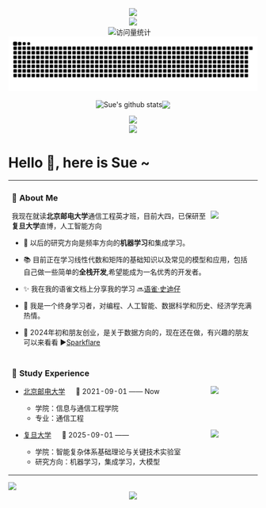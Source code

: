<div align="center">
 
  <!-- dynamic typing effect 动态打字效果 -->
  <div>
    <a href="http://sue.sparkflare.cn/views/personal-introduction.html">
      <img src="https://readme-typing-svg.demolab.com?font=Fira+Code&pause=1000&width=435&lines=I'm Sue, welcome here!&#162;er=true&size=27" />
    </a>
  </div>
 
  <!-- knock code pictures 敲代码的图片 -->
  <picture>
    <source media="(prefers-color-scheme: dark)" srcset="https://cdn.jsdelivr.net/gh/buptsdz/buptsdz/assets/images/coding.gif" />
    <source media="(prefers-color-scheme: light)" srcset="https://cdn.jsdelivr.net/gh/buptsdz/buptsdz/assets/images/developer.svg" height="225px" />
    <img src="https://cdn.jsdelivr.net/gh/buptsdz/buptsdz/assets/images/coding.gif" />
  </picture>
 
  <!-- for beauty 留个空行好看点 -->
  <div> </div>
   
  <!-- profile logo 个人资料徽标 -->
  <div>
    <!-- visitor -->
    <img src="https://komarev.com/ghpvc/?username=buptsdz&label=Views&color=0e75b6&style=flat" alt="访问量统计" />&#8195;
    <!-- wakatime -->
    <!-- <a href="https://wakatime.com/@buptsdz"><img src="https://wakatime.com/badge/user/42d0678c-368b-448b-9a77-5d21c5b55352.svg"/></a> -->
  </div>
   
  <!-- 活跃贪吃蛇 -->
  <picture>
    <source media="(prefers-color-scheme: dark)" srcset="https://raw.githubusercontent.com/buptsdz/buptsdz/output/github-contribution-grid-snake-dark.svg">
    <source media="(prefers-color-scheme: light)" srcset="https://raw.githubusercontent.com/buptsdz/buptsdz/output/github-contribution-grid-snake.svg">
    <img alt="github contribution grid snake animation" src="https://raw.githubusercontent.com/buptsdz/buptsdz/output/github-contribution-grid-snake.svg">
  </picture>
   
  <!-- 个人信息统计 -->
  <img align="center" src="https://github-readme-stats.vercel.app/api?username=GuoRan18&show_icons=true&include_all_commits=true&hide_border=true" alt="Sue's github stats" /><img align="center" src="https://github-readme-stats.vercel.app/api/top-langs/?username=GuoRan18&layout=compact&theme=buefy&hide_border=true" />
   
   
  <!-- 活跃折线图 -->
  <picture>
  <source media="(prefers-color-scheme: dark)" srcset="https://github-readme-activity-graph.vercel.app/graph?username=GuoRan18&theme=xcode&bg_color=FF000000&hide_border=true" />
  <source media="(prefers-color-scheme: light)" srcset="https://github-readme-activity-graph.vercel.app/graph?username=GuoRan18&theme=xcode&bg_color=FF000000&color=000000&hide_border=true" />
  <img src="https://github-readme-activity-graph.vercel.app/graph?username=GuoRan18&theme=xcode&bg_color=FF000000&hide_border=true" />
  </picture>
   
  <div> </div>
   
  <!-- GitHub 奖杯&#127942; -->
  <div><img src="https://github-profile-trophy.vercel.app/?username=buptsdz&theme=gruvbox&row=1&column=7&no-frame=true&no-bg=true" /><br/></div>
 
</div>
 
<div> </div>
 
# Hello &#128075;, here is Sue ~
<table>
<tr><td>
 
  ### &#129338; About Me
  <!-- 个人介绍 -->
  <img align="right" width="88" src="https://cdn.jsdelivr.net/gh/buptsdz/buptsdz/assets/images/computer.png"/>
 
  我现在就读**北京邮电大学**通信工程英才班，目前大四，已保研至**复旦大学**直博，人工智能方向
 
  - &#127793; 以后的研究方向是频率方向的**机器学习**和集成学习。
 
  - &#128218; 目前正在学习线性代数和矩阵的基础知识以及常见的模型和应用，包括自己做一些简单的**全栈开发**,希望能成为一名优秀的开发者。
 
  - &#10024; 我在我的语雀文档上分享我的学习 &#128284;[语雀·史迪仔](https://www.yuque.com/u39067637)
 
  - &#129300; 我是一个终身学习者，对编程、人工智能、数据科学和历史、经济学充满热情。
 
  - &#128101; 2024年初和朋友创业，是关于数据方向的，现在还在做，有兴趣的朋友可以来看看 &#9654;&#65039;[Sparkflare](http://www.sparkflare.cn)
</td></tr>
 
<tr><td>
 
### &#127970; Study Experience
<!-- 就读经历 -->
<img align="right" width="88" src="https://cdn.jsdelivr.net/gh/buptsdz/buptsdz/assets/images/bupt.png"/>
 
- [北京邮电大学](https://www.bupt.edu.cn/) &#8195; &#128204; 2021-09-01 —— Now
 
  - 学院：信息与通信工程学院
  - 专业：通信工程
   
<div> </div>
 
<img align="right" width="88" src="https://cdn.jsdelivr.net/gh/buptsdz/buptsdz/assets/images/fdu.png" />
 
- [复旦大学](https://www.fdu.edu.cn/) &#8195; &#128204; 2025-09-01 —— 
 
  - 学院：智能复杂体系基础理论与关键技术实验室
  - 研究方向：机器学习，集成学习，大模型
 
<div> </div>
</td></tr>
</table>
 
 
<!-- profile-3d-contrib 3D 贡献图-->
<picture>
  <source media="(prefers-color-scheme: dark)" srcset="https://cdn.jsdelivr.net/gh/buptsdz/buptsdz/profile-3d-contrib/profile-night-rainbow.svg" />
  <source media="(prefers-color-scheme: light)" srcset="https://cdn.jsdelivr.net/gh/buptsdz/buptsdz/profile-3d-contrib/profile-gitblock.svg" />
  <img src="https://cdn.jsdelivr.net/gh/buptsdz/buptsdz/profile-3d-contrib/profile-night-rainbow.svg" />
</picture>
 
 
<div align="center">
  <img src="https://cdn.jsdelivr.net/gh/buptsdz/buptsdz/assets/images/icon.png" />
</div>

